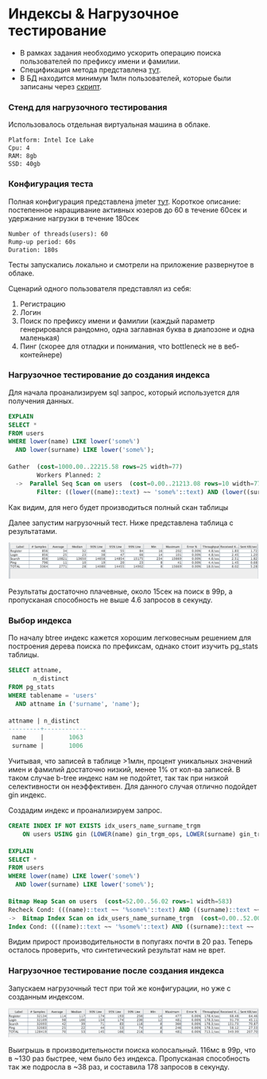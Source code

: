 # Индексы & Нагрузочное тестирование

- В рамках задания необходимо ускорить операцию поиска пользователей по префиксу имени и фамилии.
- Спецификация метода представлена [тут](../src/main/resources/api/openapi.json).
- В БД находится минимум 1млн пользователей, которые были записаны через [скрипт](../src/main/resources/db/sql/users_inserts.sql).

### Стенд для нагрузочного тестирования

Использовалось отдельная виртуальная машина в облаке.

```
Platform: Intel Ice Lake
Cpu: 4
RAM: 8gb
SSD: 40gb
```

### Конфигурация теста

Полная конфигурация представлена jmeter [тут](social_load_test.jmx).
Короткое описание: постепенное наращивание активных юзеров до 60 в течение 60сек и удержание нагрузки в течение 180сек
```
Number of threads(users): 60
Rump-up period: 60s
Duration: 180s
```

Тесты запускались локально и смотрели на приложение развернутое в облаке.

Сценарий одного пользователя представлял из себя:
1. Регистрацию
2. Логин
3. Поиск по префиксу имени и фамилии (каждый параметр генерировался рандомно, одна заглавная буква в диапозоне и одна маленькая)
4. Пинг (скорее для отладки и понимания, что bottleneck не в веб-контейнере)

### Нагрузочное тестирование до создания индекса

Для начала проанализируем sql запрос, который используется для получения данных.

```sql
EXPLAIN
SELECT *
FROM users
WHERE lower(name) LIKE lower('some%')
  AND lower(surname) LIKE lower('some%');

Gather  (cost=1000.00..22215.58 rows=25 width=77)
        Workers Planned: 2
  ->  Parallel Seq Scan on users  (cost=0.00..21213.08 rows=10 width=77)
        Filter: ((lower((name)::text) ~~ 'some%'::text) AND (lower((surname)::text) ~~ 'some%'::text))
```

Как видим, для него будет производиться полный скан таблицы

Далее запустим нагрузочный тест. Ниже представлена таблица с результатами.

![before_index_load_res.png](before_index_load_res.png)

Результаты достаточно плачевные, около 15сек на поиск в 99p, а пропусканая способность не выше 4.6 запросов в секунду.

### Выбор индекса

По началу btree индекс кажется хорошим легковесным решением для построения дерева поиска по префиксам, однако стоит изучить pg_stats таблицы.

```sql
SELECT attname,
       n_distinct
FROM pg_stats
WHERE tablename = 'users'
  AND attname in ('surname', 'name');

attname | n_distinct 
---------+------------
 name    |       1063
 surname |       1006
```

Учитывая, что записей в таблице >1млн, процент уникальных значений имен и фамилий достаточно низкий, менее 1% от кол-ва записей.
В таком случае b-tree индекс нам не подойтет, так так при низкой селективности он неэффективен.
Для данного случая отлично подойдет gin индекс.

Создадим индекс и проанализируем запрос.

```sql
CREATE INDEX IF NOT EXISTS idx_users_name_surname_trgm
    ON users USING gin (LOWER(name) gin_trgm_ops, LOWER(surname) gin_trgm_ops);

EXPLAIN
SELECT *
FROM users
WHERE lower(name) LIKE lower('some%')
  AND lower(surname) LIKE lower('some%');

Bitmap Heap Scan on users  (cost=52.00..56.02 rows=1 width=583)
Recheck Cond: (((name)::text ~~ '%some%'::text) AND ((surname)::text ~~ '%some%'::text))
->  Bitmap Index Scan on idx_users_name_surname_trgm  (cost=0.00..52.00 rows=1 width=0)
Index Cond: (((name)::text ~~ '%some%'::text) AND ((surname)::text ~~ '%some%'::text))
```

Видим прирост производительности в попугаях почти в 20 раз.
Теперь осталось проверить, что синтетический результат нам не врет.

### Нагрузочное тестирование после создания индекса

Запускаем нагрузочный тест при той же конфигурации, но уже с созданным индексом.

![after_index_load_res.png](after_index_load_res.png)

Выигрышь в производительности поиска колосальный.
116мс в 99p, что в ~130 раз быстрее, чем было без индекса. 
Пропусканая способность так же подросла в ~38 раз, и составила 178 запросов в секунду.

